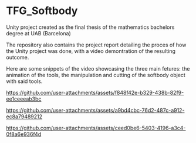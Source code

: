 # TFG_Softbody

Unity project created as the final thesis of the mathematics bachelors degree at UAB (Barcelona)

The repository also contains the project report detailing the proces of how the Unity project was done, with a video demontration of the resulting outcome.

Here are some snippets of the video showcasing the three main fetures: the animation of the tools, the manipulation and cutting of the softbody object with said tools.

https://github.com/user-attachments/assets/f848f42e-b329-438b-82f9-ee1ceeeab3bc


https://github.com/user-attachments/assets/a9bd4cbc-76d2-487c-a912-ec8a79489212


https://github.com/user-attachments/assets/ceed0be6-5403-4196-a3c4-0f8a6e936f4d


